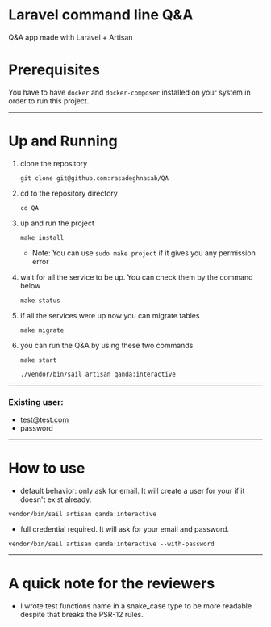 # Laravel command line Q&A

Q&A app made with Laravel + Artisan

# Prerequisites

You have to have `docker` and `docker-composer` installed on your system in order to run this project.

---
# Up and Running
1. clone the repository
    ```shell script
    git clone git@github.com:rasadeghnasab/QA
    ```

2. cd to the repository directory
    ```shell script
    cd QA
    ```
    
3. up and run the project
    ```shell script
    make install
    ```
    - Note: You can use `sudo make project` if it gives you any permission error

4. wait for all the service to be up. You can check them by the command below
    ```shell script
    make status
    ```

5. if all the services were up now you can migrate tables
    ```shell script
    make migrate
    ```
   
6. you can run the Q&A by using these two commands
    ```shell script
    make start

    ./vendor/bin/sail artisan qanda:interactive
    ```

---
### Existing user:

- test@test.com
- password

---
# How to use

- default behavior: only ask for email. It will create a user for your if it doesn't exist already.

```shell script
vendor/bin/sail artisan qanda:interactive
```

- full credential required. It will ask for your email and password.
```shell script
vendor/bin/sail artisan qanda:interactive --with-password
```

---
# A quick note for the reviewers

- I wrote test functions name in a snake_case type to be more readable despite that breaks the PSR-12 rules.
